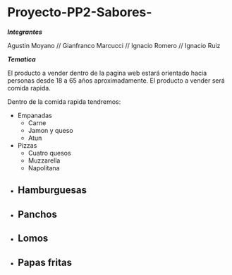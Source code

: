 # Proyecto-PP2-Sabores-

___Integrantes___

Agustin Moyano
// Gianfranco Marcucci
// Ignacio Romero
// Ignacio Ruiz

___Tematica___

El producto a vender dentro de la pagina web estará orientado hacia personas desde 18 a 65 años aproximadamente. El producto a vender será comida rapida.

Dentro de la comida rapida tendremos:

- Empanadas
  - Carne
  - Jamon y queso
  - Atun
- Pizzas
  - Cuatro quesos
  - Muzzarella
  - Napolitana
- Hamburguesas
  - 
- Panchos
  -
- Lomos
  -
- Papas fritas
  -
